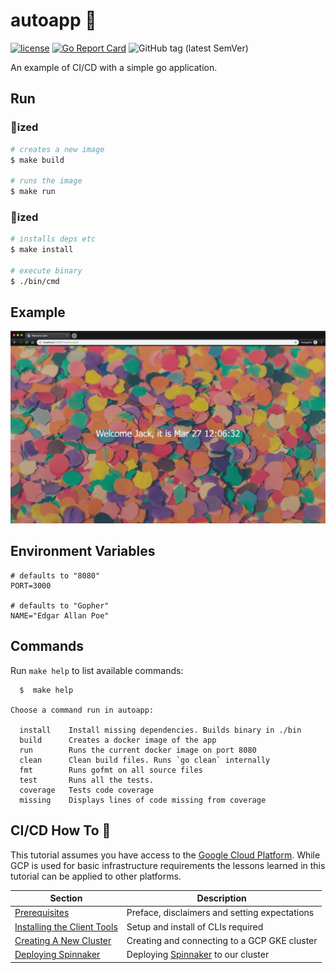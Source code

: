 # autoapp 🤖

[![license](https://img.shields.io/github/license/derekahn/autoapp.svg)](https://github.com/derekahn/autoapp/LICENSE)
[![Go Report Card](https://goreportcard.com/badge/github.com/derekahn/autoapp)](https://goreportcard.com/report/github.com/derekahn/autoapp)
![GitHub tag (latest SemVer)](https://img.shields.io/github/tag/derekahn/autoapp.svg)

An example of CI/CD with a simple go application.

## Run

### 🐳ized

```bash
# creates a new image
$ make build

# runs the image
$ make run
```

### 🐹ized

```bash
# installs deps etc
$ make install

# execute binary
$ ./bin/cmd
```

## Example

![example view](./assets/example.png)

## Environment Variables

```console
# defaults to "8080"
PORT=3000

# defaults to "Gopher"
NAME="Edgar Allan Poe"
```

## Commands

Run `make help` to list available commands:

```console
  $  make help

Choose a command run in autoapp:

  install    Install missing dependencies. Builds binary in ./bin
  build      Creates a docker image of the app
  run        Runs the current docker image on port 8080
  clean      Clean build files. Runs `go clean` internally
  fmt        Runs gofmt on all source files
  test       Runs all the tests.
  coverage   Tests code coverage
  missing    Displays lines of code missing from coverage
```

## CI/CD How To 🧙

This tutorial assumes you have access to the [Google Cloud Platform](https://cloud.google.com). While GCP is used for basic infrastructure requirements the lessons learned in this tutorial can be applied to other platforms.

| Section                                                | Description                                                     |
| ------------------------------------------------------ | --------------------------------------------------------------- |
| [Prerequisites](docs/00-prerequisites.md)              | Preface, disclaimers and setting expectations                   |
| [Installing the Client Tools](docs/01-client-tools.md) | Setup and install of CLIs required                              |
| [Creating A New Cluster](docs/02-create-cluster.md)    | Creating and connecting to a GCP GKE cluster                    |
| [Deploying Spinnaker](docs/03-deploy-spinnaker.md)     | Deploying [Spinnaker](https://www.spinnaker.io/) to our cluster |
